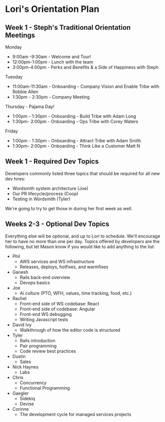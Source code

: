 # Lori's Orientation Plan

## Week 1 - Steph's Traditional Orientation Meetings

Monday

* 9:00am -9:30am - Welcome and Tour!
* 12:00pm-1:00pm - Lunch with the team
* 3:00pm-4:00pm - Perks and Benefits & a Side of Happiness with Steph

Tuesday
* 11:00am-11:30am - Onboarding - Company Vision and Enable Tribe with Robbie Allen
* 1:30pm - 2:30pm - Company Meeting

Thursday - Pajama Day!
* 1:00pm - 1:30pm - Onboarding - Build Tribe with Adam Long
* 1:30pm- 2:00pm - Onboarding - Ops Tribe with Corey Waters

Friday
* 1:00pm - 1:30pm - Onboarding - Attract Tribe with Adam Smith
* 1:30pm- 2:00pm - Onboarding - Think Like a Customer Matt N

## Week 1 - Required Dev Topics

Developers commonly listed three topics that should be required for all new dev hires:

* Wordsmith system architecture (Joe)
* Our PR lifecycle/process (Coop)
* Testing in Wordsmith (Tyler)

We're going to try to get those in during her first week as well.

## Weeks 2-3 - Optional Dev Topics

Everything else will be optional, and up to Lori to schedule.  We'll encourage her to have no more than one per day.  Topics offered by developers are the following, but let Mason know if you would like to add anything to the list:

* Phil
  * AWS services and WS infrastructure
  * Releases, deploys, hotfixes, and warmfixes
* Ganesh
  * Rails back-end overview
  * Devops basics
* Joe
  * Ai culture (PTO, WFH, values, time tracking, food, etc.)
* Rachel
  * Front-end side of WS codebase: React
  * Front-end side of codebase: Angular
  * Front-end WS debugging
  * Writing Javascript tests
* David Ivy
  * Walkthrough of how the editor code is structured
* Tyler
  * Rails introduction
  * Pair programming
  * Code review best practices
* Dustin
  * Sales
* Nick Haynes
  * Labs
* Chris
  * Concurrency
  * Functional Programming
* Gaegler
  * Sidekiq
  * Devise
* Corinne
  * The development cycle for managed services projects
